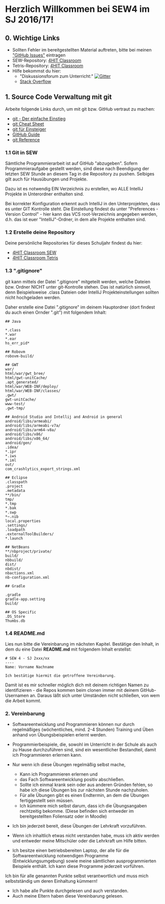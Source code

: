 # Herzlich Willkommen bei SEW4 im SJ 2016/17!

## 0. Wichtige Links
* Sollten Fehler im bereitgestellten Material auftreten, bitte bei meinen ["GitHub Issues"](https://github.com/Javaw0cky/SEW4_SJ_2016-17/issues) eintragen
* SEW-Repository: [4HIT Classroom](https://classroom.github.com/assignment-invitations/55e06d52b7a3116abbb6366af0116ddd)
* Tetris-Repository: [4HIT Classroom](https://classroom.github.com/assignment-invitations/769e319810e14d9ee9fd7f8734256508)
* Hilfe bekommst du hier:
	+ "Diskussionsforum zum Unterricht:" [![Gitter](https://badges.gitter.im/Join%20Chat.svg)](https://gitter.im/SEW4?utm_source=badge&utm_medium=badge&utm_campaign=pr-badge)
	+ [Stack Overflow](http://stackoverflow.com)

## 1. Source Code Verwaltung mit git

Arbeite folgende Links durch, um mit git bzw. GitHub vertraut zu machen:
* [git - Der einfache Einstieg](https://rogerdudler.github.io/git-guide/index.de.html)
* [git Cheat Sheet](https://rogerdudler.github.io/git-guide/files/git_cheat_sheet.pdf)
* [git für Einsteiger](https://svij.org/blog/2014/10/25/git-fur-einsteiger-teil-1/)
* [GitHub Guide](https://guides.github.com/activities/hello-world/)
* [git Reference](https://git-scm.com/docs)

### 1.1 Git in SEW
Sämtliche Programmierarbeit ist auf GitHub "abzugeben". Sofern Programmieraufgabe gestellt werden, sind diese nach Beendigung der letzten SEW Stunde an diesem Tag in die Repository zu pushen. Selbiges gilt auch für Hausübungen und Projekte.

Dazu ist es notwendig EIN Verzeichnis zu erstellen, wo ALLE IntelliJ Projekte in Unterordner enthalten sind.

Bei korrekter Konfiguration erkennt auch IntelliJ in den Unterprojekten, dass es unter GIT Kontrolle steht. Die Einstellung findest du unter "Preferences - Version Control" - hier kann das VCS root-Verzeichnis angegeben werden, d.h. das ist euer "IntelliJ"-Ordner, in dem alle Projekte enthalten sind.

### 1.2 Erstelle deine Repository
Deine persönliche Repositories für dieses Schuljahr findest du hier: 
* [4HIT Classroom SEW](https://classroom.github.com/assignment-invitations/55e06d52b7a3116abbb6366af0116ddd)
* [4HIT Classroom Tetris](https://classroom.github.com/assignment-invitations/769e319810e14d9ee9fd7f8734256508)

### 1.3 ".gitignore"
git kann mittels der Datei ".gitignore" mitgeteilt werden, welche Dateien bzw. Ordner NICHT unter git-Kontrolle stehen. Das ist natürlich sinnvoll, denn Beispielsweise .class Dateien oder IntelliJ Projekteinstellungen sollten nicht hochgeladen werden.

Daher erstelle eine Datei ".gitignore" im deinem Hauptordner (dort findest du auch einen Ornder ".git") mit folgendem Inhalt:
```
## Java

*.class
*.war
*.ear
hs_err_pid*

## Robovm
robovm-build/

## GWT
war/
html/war/gwt_bree/
html/gwt-unitCache/
.apt_generated/
html/war/WEB-INF/deploy/
html/war/WEB-INF/classes/
.gwt/
gwt-unitCache/
www-test/
.gwt-tmp/

## Android Studio and Intellij and Android in general
android/libs/armeabi/
android/libs/armeabi-v7a/
android/libs/arm64-v8a/
android/libs/x86/
android/libs/x86_64/
android/gen/
.idea/
*.ipr
*.iws
*.iml
out/
com_crashlytics_export_strings.xml

## Eclipse
.classpath
.project
.metadata
**/bin/
tmp/
*.tmp
*.bak
*.swp
*~.nib
local.properties
.settings/
.loadpath
.externalToolBuilders/
*.launch

## NetBeans
**/nbproject/private/
build/
nbbuild/
dist/
nbdist/
nbactions.xml
nb-configuration.xml

## Gradle

.gradle
gradle-app.setting
build/

## OS Specific
.DS_Store
Thumbs.db
```

### 1.4 README.md
Lies nun bitte die Vereinbarung im nächsten Kapitel. Bestätige den Inhalt, in dem du eine Datei <b>README.md</b> mit folgendem Inhalt erstellst:
```
# SEW 4 - SJ 2xxx/xx
----
Name: Vorname Nachname

Ich bestätige hiermit die getroffene Vereinbarung.
```
Damit ist es mir schneller möglich dich mit deinem richtigen Namen zu identifizieren - die Repos kommen beim clonen immer mit deinem GitHub-Usernamen an. Daraus läßt sich unter Umständen nicht schließen, von wem die Arbeit kommt.



### 2. Vereinbarung 

* Softwareentwicklung und Programmieren können nur durch regelmäßiges (wöchentliches, mind. 2-4 Stunden) Training und Üben anhand von Übungsbeispielen erlernt werden.

* Programmierbeispiele, die, sowohl im Unterricht in der Schule als auch zu Hause durchzuführen sind, sind ein wesentlicher Bestandteil, damit ich Programmieren erlernen kann.

* Nur wenn ich diese Übungen regelmäßig selbst mache, 
	+ Kann ich Programmieren erlernen und 
	+ das Fach Softwareentwicklung positiv abschließen.
	+ Sollte ich einmal krank sein oder aus anderen Gründen fehlen, so habe ich diese Übungen bis zur nächsten Stunde nachzuholen.
	+ Für alle Übungen gibt es einen Endtermin, an dem die Übungen fertiggestellt sein müssen. 
	+ Ich kümmere mich selbst darum, dass ich die Übungsangaben rechtzeitig bekomme. (Diese befinden sich entweder im bereitgestellten Foliensatz oder in Moodle)

* Ich bin jederzeit bereit, diese Übungen der Lehrkraft vorzuführen.
* Wenn ich inhaltlich etwas nicht verstanden habe, muss ich aktiv werden und entweder meine Mitschüler oder die Lehrkraft um Hilfe bitten.
* Ich besitze einen betriebsbereiten Laptop, der alle für die Softwareentwicklung notwendigen Programme (Entwicklungsumgebung) sowie meine sämtlichen ausprogrammierten Beispiele enthält. Ich kann diese Programme jederzeit vorführen.

Ich bin für alle genannten Punkte selbst verantwortlich und muss mich selbstständig um deren Einhaltung kümmern!
* Ich habe alle Punkte durchgelesen und auch verstanden. 
* Auch meine Eltern haben diese Vereinbarung gelesen. 


